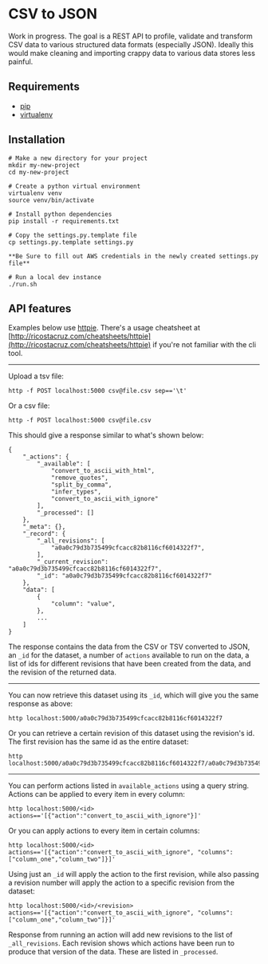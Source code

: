 # CSV to JSON

Work in progress. The goal is a REST API to profile, validate and transform CSV data to various structured data formats (especially JSON). Ideally this would make cleaning and importing crappy data to various data stores less painful.

## Requirements

* [pip](https://pip.pypa.io/en/stable/installing/)
* [virtualenv](https://virtualenv.pypa.io/en/stable/installation/)

## Installation

```
# Make a new directory for your project
mkdir my-new-project
cd my-new-project

# Create a python virtual environment
virtualenv venv
source venv/bin/activate

# Install python dependencies
pip install -r requirements.txt

# Copy the settings.py.template file
cp settings.py.template settings.py

**Be Sure to fill out AWS credentials in the newly created settings.py file**

# Run a local dev instance
./run.sh
```


## API features

Examples below use [httpie](https://github.com/jakubroztocil/httpie). There's a usage cheatsheet at [http://ricostacruz.com/cheatsheets/httpie](http://ricostacruz.com/cheatsheets/httpie) if you're not familiar with the cli tool.

---

Upload a tsv file:

```
http -f POST localhost:5000 csv@file.csv sep=='\t'
```

Or a csv file:

```
http -f POST localhost:5000 csv@file.csv
```

This should give a response similar to what's shown below:

```
{
    "_actions": {
        "_available": [
            "convert_to_ascii_with_html",
            "remove_quotes",
            "split_by_comma",
            "infer_types",
            "convert_to_ascii_with_ignore"
        ],
        "_processed": []
    },
    "_meta": {},
    "_record": {
        "_all_revisions": [
            "a0a0c79d3b735499cfcacc82b8116cf6014322f7",
        ],
        "_current_revision": "a0a0c79d3b735499cfcacc82b8116cf6014322f7",
        "_id": "a0a0c79d3b735499cfcacc82b8116cf6014322f7"
    },
    "data": [
        {
            "column": "value",
        },
        ...
    ]
}
```

The response contains the data from the CSV or TSV converted to JSON, an `_id` for the dataset, a number of `actions` available to run on the data, a list of ids for different revisions that have been created from the data, and the revision of the returned data.

---

You can now retrieve this dataset using its `_id`, which will give you the same response as above:

```
http localhost:5000/a0a0c79d3b735499cfcacc82b8116cf6014322f7
```

Or you can retrieve a certain revision of this dataset using the revision's id. The first revision has the same id as the entire dataset:

```
http localhost:5000/a0a0c79d3b735499cfcacc82b8116cf6014322f7/a0a0c79d3b735499cfcacc82b8116cf6014322f7
```

---

You can perform actions listed in `available_actions` using a query string. Actions can be applied to every item in every column:

```
http localhost:5000/<id> actions=='[{"action":"convert_to_ascii_with_ignore"}]'
```

Or you can apply actions to every item in certain columns:

```
http localhost:5000/<id> actions=='[{"action":"convert_to_ascii_with_ignore", "columns":["column_one","column_two"]}]'
```

Using just an `_id` will apply the action to the first revision, while also passing a revision number will apply the action to a specific revision from the dataset:

```
http localhost:5000/<id>/<revision> actions=='[{"action":"convert_to_ascii_with_ignore", "columns":["column_one","column_two"]}]'
```

Response from running an action will add new revisions to the list of `_all_revisions`. Each revision shows which actions have been run to produce that version of the data. These are listed in `_processed`.
